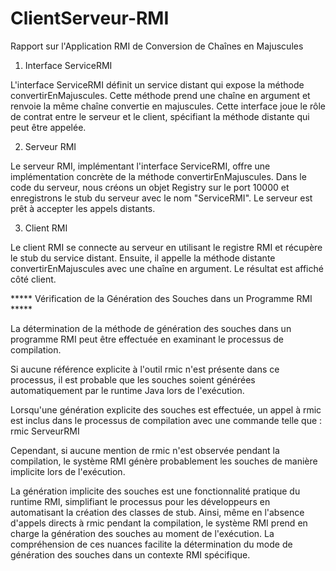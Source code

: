 # ClientServeur-RMI

Rapport sur l'Application RMI de Conversion de Chaînes en Majuscules

1. Interface ServiceRMI

L'interface ServiceRMI définit un service distant qui expose la méthode convertirEnMajuscules. Cette méthode prend une chaîne en argument et renvoie la même chaîne convertie en majuscules. Cette interface joue le rôle de contrat entre le serveur et le client, spécifiant la méthode distante qui peut être appelée.

2. Serveur RMI 

Le serveur RMI, implémentant l'interface ServiceRMI, offre une implémentation concrète de la méthode convertirEnMajuscules. Dans le code du serveur, nous créons un objet Registry sur le port 10000 et enregistrons le stub du serveur avec le nom "ServiceRMI". Le serveur est prêt à accepter les appels distants.

3. Client RMI 

Le client RMI se connecte au serveur en utilisant le registre RMI et récupère le stub du service distant. Ensuite, il appelle la méthode distante convertirEnMajuscules avec une chaîne en argument. Le résultat est affiché côté client.

***** Vérification de la Génération des Souches dans un Programme RMI *****

La détermination de la méthode de génération des souches dans un programme RMI peut être effectuée en examinant le processus de compilation. 

Si aucune référence explicite à l'outil rmic n'est présente dans ce processus, il est probable que les souches soient générées automatiquement par le runtime Java lors de l'exécution.

Lorsqu'une génération explicite des souches est effectuée, un appel à rmic est inclus dans le processus de compilation avec une commande telle que :  rmic ServeurRMI

Cependant, si aucune mention de rmic n'est observée pendant la compilation, le système RMI génère probablement les souches de manière implicite lors de l'exécution.

La génération implicite des souches est une fonctionnalité pratique du runtime RMI, simplifiant le processus pour les développeurs en automatisant la création des classes de stub. Ainsi, même en l'absence d'appels directs à rmic pendant la compilation, le système RMI prend en charge la génération des souches au moment de l'exécution. La compréhension de ces nuances facilite la détermination du mode de génération des souches dans un contexte RMI spécifique.
